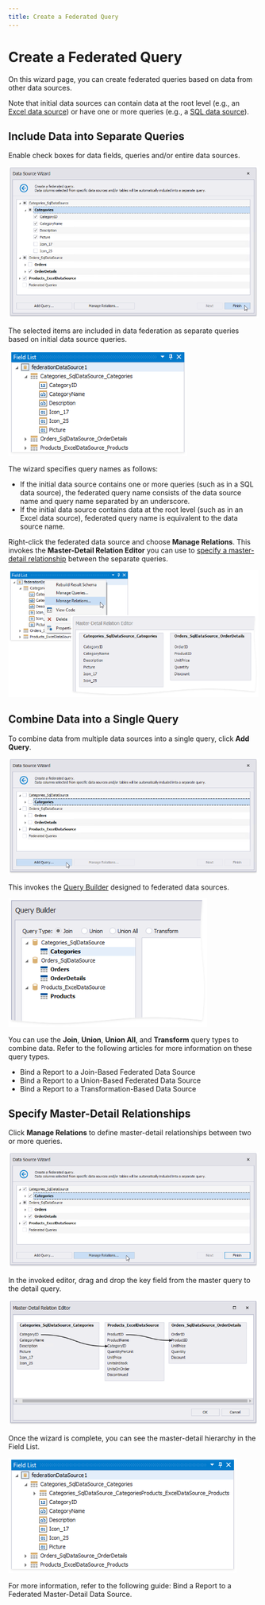 ```yaml
---
title: Create a Federated Query
---
```

# Create a Federated Query

On this wizard page, you can create federated queries based on data from other data sources.

Note that initial data sources can contain data at the root level (e.g., an [Excel data source](../../../bind-to-data/bind-a-report-to-an-excel-workbook.md)) or have one or more queries (e.g., a [SQL data source](../../../bind-to-data/bind-a-report-to-a-database.md)).

## Include Data into Separate Queries

Enable check boxes for data fields, queries and/or entire data sources.

![](../../../../../../images/eurd-win-data-source-wizard-data-federation-select-queries.png)

The selected items are included in data federation as separate queries based on initial data source queries.

![](../../../../../../images/data-federation-queries-field-list.png)

The wizard specifies query names as follows:

* If the initial data source contains one or more queries (such as in a SQL data source), the federated query name consists of the data source name and query name separated by an underscore.
* If the initial data source contains data at the root level (such as in an Excel data source), federated query name is equivalent to the data source name.

Right-click the federated data source and choose **Manage Relations**. This invokes the **Master-Detail Relation Editor** you can use to [specify a master-detail relationship](#specify-master-detail-relationships) between the separate queries.

![](../../../../../../images/data-federation-queries-field-list-manage-relations.png)

## Combine Data into a Single Query

To combine data from multiple data sources into a single query, click **Add Query**.

![](../../../../../../images/eurd-win-data-source-wizard-data-federation-add-query.png)

This invokes the [Query Builder](../../query-builder.md) designed to federated data sources.

![](../../../../../../images/DataFederationUnion-Specify-Query-Type.png)

You can use the **Join**, **Union**, **Union All**, and **Transform** query types to combine data. Refer to the following articles for more information on these query types.

* Bind a Report to a Join-Based Federated Data Source
* Bind a Report to a Union-Based Federated Data Source
* Bind a Report to a Transformation-Based Data Source

## Specify Master-Detail Relationships

Click **Manage Relations** to define master-detail relationships between two or more queries.

![](../../../../../../images/eurd-win-data-source-wizard-data-federation-manage-relations.png)

In the invoked editor, drag and drop the key field from the master query to the detail query.

![](../../../../../../images/eurd-win-data-source-wizard-data-federation-relation-editor.png)

Once the wizard is complete, you can see the master-detail hierarchy in the Field List.

![](../../../../../../images/data-federation-master-detail-hierarchy-field-list.png)

For more information, refer to the following guide: Bind a Report to a Federated Master-Detail Data Source.